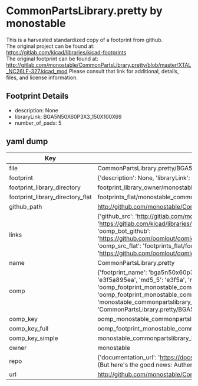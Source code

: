 # CommonPartsLibrary.pretty by monostable  
This is a harvested standardized copy of a footprint from github.  
The original project can be found at:  
https://gitlab.com/kicad/libraries/kicad-footprints  
The original footprint can be found at:
http://gitlab.com/monostable/CommonPartsLibrary.pretty/blob/master/XTAL_NC26LF-327.kicad_mod
Please consult that link for additional, details, files, and license information.  
## Footprint Details
* description: None  
* libraryLink: BGA5N50X60P3X3_150X100X69  
* number_of_pads: 5  
## yaml dump  
| Key | Value |  
| --- | --- |  
| file | CommonPartsLibrary.pretty/BGA5N50X60P3X3_150X100X69.kicad_mod |  
| footprint | {'description': None, 'libraryLink': 'BGA5N50X60P3X3_150X100X69', 'number_of_pads': 5} |  
| footprint_library_directory | footprint_library_owner/monostable_CommonPartsLibrary.pretty |  
| footprint_library_directory_flat | footprints_flat/monostable_commonpartslibrary_bga5n50x60p3x3_150x100x69/working |  
| github_path | http://github.com/monostable/CommonPartsLibrary.pretty/blob/master/BGA5N50X60P3X3_150X100X69.kicad_mod |  
| links | {'github_src': 'http://gitlab.com/monostable/CommonPartsLibrary.pretty/blob/master/XTAL_NC26LF-327.kicad_mod', 'github_src_repo': 'https://gitlab.com/kicad/libraries/kicad-footprints', 'oomp_bot': 'footprints/monostable_commonpartslibrary_bga5n50x60p3x3_150x100x69/working', 'oomp_bot_github': 'https://github.com/oomlout/oomlout_oomp_footprint_bot/tree/main/footprints/monostable_commonpartslibrary_bga5n50x60p3x3_150x100x69/working', 'oomp_src_flat': 'footprints_flat/footprints_flat/monostable_commonpartslibrary_bga5n50x60p3x3_150x100x69/working', 'oomp_src_flat_github': 'https://github.com/oomlout/oomlout_oomp_footprint_src/tree/main/footprints_flat/monostable_commonpartslibrary_bga5n50x60p3x3_150x100x69/working'} |  
| name | CommonPartsLibrary.pretty |  
| oomp | {'footprint_name': 'bga5n50x60p3x3_150x100x69', 'library_name': 'commonpartslibrary', 'md5': 'e3f5a895eae75899de9a4d6ecb7cd7dd', 'md5_10': 'e3f5a895ea', 'md5_5': 'e3f5a', 'md5_6': 'e3f5a8', 'oomp_key': 'oomp_monostable_commonpartslibrary_bga5n50x60p3x3_150x100x69', 'oomp_key_extra': 'oomp_footprint_monostable_commonpartslibrary_bga5n50x60p3x3_150x100x69', 'oomp_key_full': 'oomp_footprint_monostable_commonpartslibrary_bga5n50x60p3x3_150x100x69_e3f5a8', 'oomp_key_simple': 'monostable_commonpartslibrary_bga5n50x60p3x3_150x100x69', 'original_filename': 'CommonPartsLibrary.pretty/BGA5N50X60P3X3_150X100X69.kicad_mod', 'owner_name': 'monostable'} |  
| oomp_key | oomp_monostable_commonpartslibrary_bga5n50x60p3x3_150x100x69 |  
| oomp_key_full | oomp_footprint_monostable_commonpartslibrary_bga5n50x60p3x3_150x100x69 |  
| oomp_key_simple | monostable_commonpartslibrary_bga5n50x60p3x3_150x100x69 |  
| owner | monostable |  
| repo | {'documentation_url': 'https://docs.github.com/rest/overview/resources-in-the-rest-api#rate-limiting', 'message': "API rate limit exceeded for 84.66.173.59. (But here's the good news: Authenticated requests get a higher rate limit. Check out the documentation for more details.)"} |  
| url | http://github.com/monostable/CommonPartsLibrary.pretty |  

